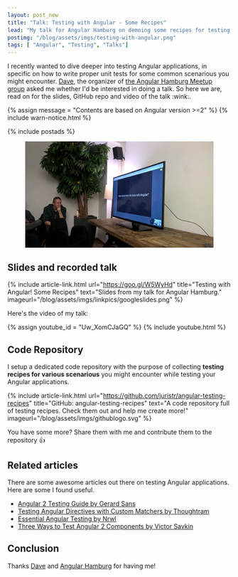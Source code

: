 ```yaml
---
layout: post_new
title: "Talk: Testing with Angular - Some Recipes"
lead: "My talk for Angular Hamburg on demoing some recipes for testing Angular applications"
postimg: "/blog/assets/imgs/testing-with-angular.png"
tags: [ "Angular", "Testing", "Talks"]
---
```


<div class="article-intro">
  I recently wanted to dive deeper into testing Angular applications, in specific on how to write proper unit tests for some common scenarious you might encounter. <a href="https://twitter.com/webdave_de" target="_blank">Dave</a>, the organizer of <a href="https://twitter.com/angular_hamburg" target="_blank">the Angular Hamburg Meetup group</a> asked me whether I'd be interested in doing a talk. So here we are, read on for the slides, GitHub repo and video of the talk :wink:.
</div>

{% assign message = "Contents are based on Angular version >=2" %}
{% include warn-notice.html %}

{% include postads %}

<figure class="image--medium">
    <a href="/blog/assets/imgs/nghamburg-twitter.jpg" class="image--zoom">
        <img src="/blog/assets/imgs/nghamburg-twitter.jpg">
    </a>
</figure>

## Slides and recorded talk

{% include article-link.html
	url="https://goo.gl/W5WyHd"
	title="Testing with Angular! Some Recipes"
	text="Slides from my talk for Angular Hamburg."
    imageurl="/blog/assets/imgs/linkpics/googleslides.png"
%}

Here's the video of my talk:

{% assign youtube_id = "Uw_XomCJaGQ" %}
{% include youtube.html %}

## Code Repository

I setup a dedicated code repository with the purpose of collecting **testing recipes for various scenarious** you might encounter while testing your Angular applications.

{% include article-link.html
	url="https://github.com/juristr/angular-testing-recipes"
	title="GitHub: angular-testing-recipes"
	text="A code repository full of testing recipes. Check them out and help me create more!"
    imageurl="/blog/assets/imgs/githublogo.svg"
%}

You have some more? Share them with me and contribute them to the repository :+1:

## Related articles

There are some awesome articles out there on testing Angular applications. Here are some I found useful.

- [Angular 2 Testing Guide by Gerard Sans](https://medium.com/google-developer-experts/angular-2-testing-guide-a485b6cb1ef0)
- [Testing Angular Directives with Custom Matchers by Thoughtram](https://blog.thoughtram.io/angular/2016/12/27/angular-2-advance-testing-with-custom-matchers.html)
- [Essential Angular Testing by Nrwl](https://blog.nrwl.io/essential-angular-testing-192315f8be9b#.undqs5icx)
- [Three Ways to Test Angular 2 Components by Victor Savkin](https://vsavkin.com/three-ways-to-test-angular-2-components-dcea8e90bd8d#.hif9f24b5)

## Conclusion

Thanks [Dave](https://twitter.com/webdave_de) and [Angular Hamburg](https://twitter.com/angular_hamburg) for having me!
